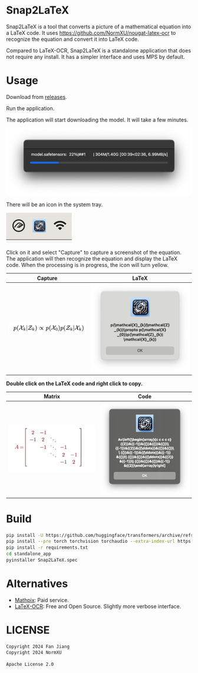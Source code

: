 # Snap2LaTeX

Snap2LaTeX is a tool that converts a picture of a mathematical equation into a LaTeX code. It uses https://github.com/NormXU/nougat-latex-ocr to recognize the equation and convert it into LaTeX code.

Compared to LaTeX-OCR, Snap2LaTeX is a standalone application that does not require any install. It has a simpler interface and uses MPS by default.

# Usage

Download from [releases](https://github.com/ProfFan/Snap2LaTeX/releases).

Run the application.

The application will start downloading the model. It will take a few minutes.

![](./images/downloading.png)

There will be an icon in the system tray.

![](./images/dock-icon.png)

Click on it and select "Capture" to capture a screenshot of the equation. The application will then recognize the equation and display the LaTeX code. When the processing is in progress, the icon will turn yellow.

| Capture | LaTeX |
| --- | --- |
| ![](./images/latex-img.png) | ![](./images/screenshot.png) |

**Double click on the LaTeX code and right click to copy.**

| Matrix | Code |
| --- | --- |
| ![](./matrix.png) | ![](./images/array.png) |

# Build

```bash
pip install -U https://github.com/huggingface/transformers/archive/refs/heads/main.zip
pip install --pre torch torchvision torchaudio --extra-index-url https://download.pytorch.org/whl/nightly/cpu -U
pip install -r requirements.txt
cd standalone_app
pyinstaller Snap2LaTeX.spec
```

# Alternatives

- [Mathpix](https://mathpix.com/): Paid service.
- [LaTeX-OCR](https://github.com/lukas-blecher/LaTeX-OCR): Free and Open Source. Slightly more verbose interface.

# LICENSE

```
Copyright 2024 Fan Jiang
Copyright 2024 NormXU

Apache License 2.0
```
